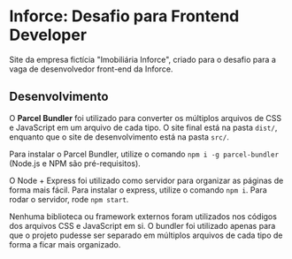 # Inforce: Desafio para Frontend Developer

Site da empresa fictícia "Imobiliária Inforce", criado para o desafio para a vaga de desenvolvedor front-end da Inforce.

## Desenvolvimento

O **Parcel Bundler** foi utilizado para converter os múltiplos arquivos de CSS e JavaScript em um arquivo de cada tipo. O site final está na pasta `dist/`, enquanto que o site de desenvolvimento está na pasta `src/`.

Para instalar o Parcel Bundler, utilize o comando `npm i -g parcel-bundler` (Node.js e NPM são pré-requisitos).

O Node + Express foi utilizado como servidor para organizar as páginas de forma mais fácil. Para instalar o express, utilize o comando `npm i`. Para rodar o servidor, rode `npm start`.

Nenhuma biblioteca ou framework externos foram utilizados nos códigos dos arquivos CSS e JavaScript em si. O bundler foi utilizado apenas para que o projeto pudesse ser separado em múltiplos arquivos de cada tipo de forma a ficar mais organizado.
